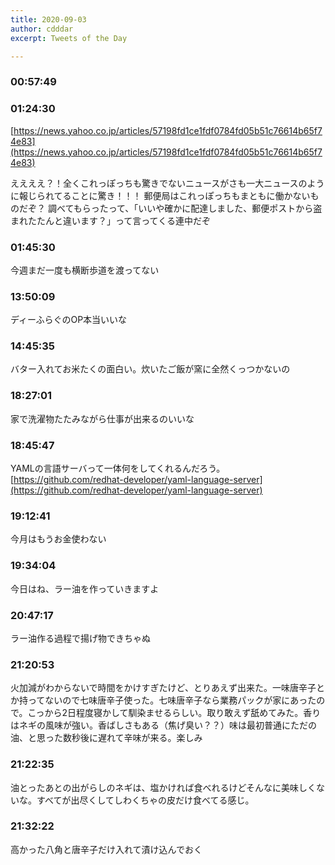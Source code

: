 ```yaml
---
title: 2020-09-03
author: cdddar
excerpt: Tweets of the Day

---
```


### 00:57:49

<script type="application/javascript" src="https://embed.nicovideo.jp/watch/sm37458477/script?w=640&h=360"></script>

### 01:24:30

[https://news.yahoo.co.jp/articles/57198fd1ce1fdf0784fd05b51c76614b65f74e83](https://news.yahoo.co.jp/articles/57198fd1ce1fdf0784fd05b51c76614b65f74e83)

ええええ？！全くこれっぽっちも驚きでないニュースがさも一大ニュースのように報じられてることに驚き！！！
郵便局はこれっぽっちもまともに働かないものだぞ？
調べてもらったって、「いいや確かに配達しました、郵便ポストから盗まれたたんと違います？」って言ってくる連中だぞ

### 01:45:30

今週まだ一度も横断歩道を渡ってない

### 13:50:09

ディーふらぐのOP本当いいな

### 14:45:35

バター入れてお米たくの面白い。炊いたご飯が窯に全然くっつかないの

### 18:27:01

家で洗濯物たたみながら仕事が出来るのいいな

### 18:45:47

YAMLの言語サーバって一体何をしてくれるんだろう。
[https://github.com/redhat-developer/yaml-language-server](https://github.com/redhat-developer/yaml-language-server)

### 19:12:41

今月はもうお金使わない

### 19:34:04

今日はね、ラー油を作っていきますよ

### 20:47:17

ラー油作る過程で揚げ物できちゃぬ

### 21:20:53

<blockquote class="twitter-tweet"><p lang="ja" dir="ltr"></p><a href="https://twitter.com/cdddar/status/1301478241731928064?ref_src=twsrc%5Etfw"></a></blockquote><script async src="https://platform.twitter.com/widgets.js" charset="utf-8"></script>
<blockquote class="twitter-tweet"><p lang="ja" dir="ltr"></p><a href="https://twitter.com/cdddar/status/1301480906071269376?ref_src=twsrc%5Etfw"></a></blockquote><script async src="https://platform.twitter.com/widgets.js" charset="utf-8"></script>
<blockquote class="twitter-tweet"><p lang="ja" dir="ltr"></p><a href="https://twitter.com/cdddar/status/1301493336604254208?ref_src=twsrc%5Etfw"></a></blockquote><script async src="https://platform.twitter.com/widgets.js" charset="utf-8"></script>

火加減がわからないで時間をかけすぎたけど、とりあえず出来た。一味唐辛子とか持ってないので七味唐辛子使った。七味唐辛子なら業務パックが家にあったので。こっから2日程度寝かして馴染ませるらしい。取り敢えず舐めてみた。香りはネギの風味が強い。香ばしさもある（焦げ臭い？？）味は最初普通にただの油、と思った数秒後に遅れて辛味が来る。楽しみ

### 21:22:35

油とったあとの出がらしのネギは、塩かければ食べれるけどそんなに美味しくないな。すべてが出尽くしてしわくちゃの皮だけ食べてる感じ。

### 21:32:22

高かった八角と唐辛子だけ入れて漬け込んでおく
